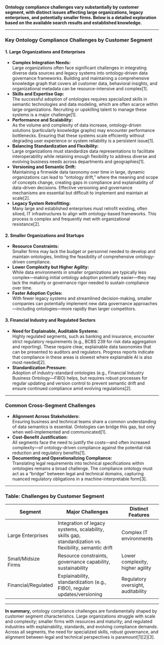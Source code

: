 **Ontology compliance challenges vary substantially by customer segment, with distinct issues affecting large organizations, legacy enterprises, and potentially smaller firms. Below is a detailed exploration based on the available search results and established knowledge.**

---

### Key Ontology Compliance Challenges by Customer Segment

#### 1. **Large Organizations and Enterprises**

- **Complex Integration Needs:**  
  Large organizations often face significant challenges in integrating diverse data sources and legacy systems into ontology-driven data governance frameworks. Building and maintaining a comprehensive knowledge graph that covers all customer data, behavioral insights, and organizational metadata can be resource-intensive and complex[1].
- **Skills and Expertise Gap:**  
  The successful adoption of ontologies requires specialized skills in semantic technologies and data modeling, which are often scarce within large organizations. Recruiting or upskilling talent to manage these systems is a major challenge[1].
- **Performance and Scalability:**  
  As the volume and complexity of data increase, ontology-driven solutions (particularly knowledge graphs) may encounter performance bottlenecks. Ensuring that these systems scale efficiently without degrading user experience or system reliability is a persistent issue[1].
- **Balancing Standardization and Flexibility:**  
  Large organizations must standardize data representations to facilitate interoperability while retaining enough flexibility to address diverse and evolving business needs across departments and geographies[1].
- **Versioning and Semantic Drift:**  
  Maintaining a firmwide data taxonomy over time in large, dynamic organizations can lead to “ontology drift,” where the meaning and scope of concepts change, creating gaps in compliance and explainability of data-driven decisions. Effective versioning and governance mechanisms are essential but difficult to implement and maintain at scale[2].
- **Legacy System Retrofitting:**  
  Many large and established enterprises must retrofit existing, often siloed, IT infrastructures to align with ontology-based frameworks. This process is complex and frequently met with organizational resistance[2].

#### 2. **Smaller Organizations and Startups**

- **Resource Constraints:**  
  Smaller firms may lack the budget or personnel needed to develop and maintain ontologies, limiting the feasibility of comprehensive ontology-driven compliance.
- **Lower Complexity but Higher Agility:**  
  While data environments in smaller organizations are typically less complex—making initial ontology adoption potentially easier—they may lack the maturity or governance rigor needed to sustain compliance over time.
- **Faster Adoption Cycles:**  
  With fewer legacy systems and streamlined decision-making, smaller companies can potentially implement new data governance approaches—including ontologies—more rapidly than larger competitors.

#### 3. **Financial Industry and Regulated Sectors**

- **Need for Explainable, Auditable Systems:**  
  Highly regulated segments, such as banking and insurance, encounter strict regulatory requirements (e.g., BCBS 239 for risk data aggregation and reporting). These require clear, explainable data taxonomies that can be presented to auditors and regulators. Progress reports indicate that compliance in these areas is slowest where explainable AI is also most needed[2].
- **Standardization Pressure:**  
  Adoption of industry-standard ontologies (e.g., Financial Industry Business Ontology—FIBO) helps, but requires robust processes for regular updating and version control to prevent semantic drift and ensure continued compliance amid evolving regulations[2].

---

### Common Cross-Segment Challenges

- **Alignment Across Stakeholders:**  
  Ensuring business and technical teams share a common understanding of data semantics is essential. Ontologies can bridge this gap, but only when well-implemented and communicated[1].
- **Cost-Benefit Justification:**  
  All segments face the need to justify the costs—and often increased complexity—of ontology-driven compliance against the potential risk reduction and regulatory benefits[1].
- **Documenting and Operationalizing Compliance:**  
  Translating legal requirements into technical specifications within ontologies remains a broad challenge. The compliance ontology must act as a “bridge” between legal and technical domains, capturing nuanced regulatory obligations in a machine-interpretable form[3].

---

### Table: Challenges by Customer Segment

| Segment                                | Major Challenges                                                                                       | Distinct Features                  |
|-----------------------------------------|--------------------------------------------------------------------------------------------------------|------------------------------------|
| Large Enterprises                       | Integration of legacy systems, scalability, skills gap, standardization vs. flexibility, semantic drift| Complex IT environments            |
| Small/Midsize Firms                     | Resource constraints, governance capability, sustainability                                             | Lower complexity, higher agility   |
| Financial/Regulated                     | Explainability, standardization (e.g., FIBO), regular updates/versioning                               | Regulatory oversight, auditability |

---

**In summary,** ontology compliance challenges are fundamentally shaped by customer segment characteristics. Large organizations struggle with scale and complexity; smaller firms with resources and maturity; and regulated industries with explainability, standards, and evolving compliance demands. Across all segments, the need for specialized skills, robust governance, and alignment between legal and technical perspectives is paramount[1][2][3].